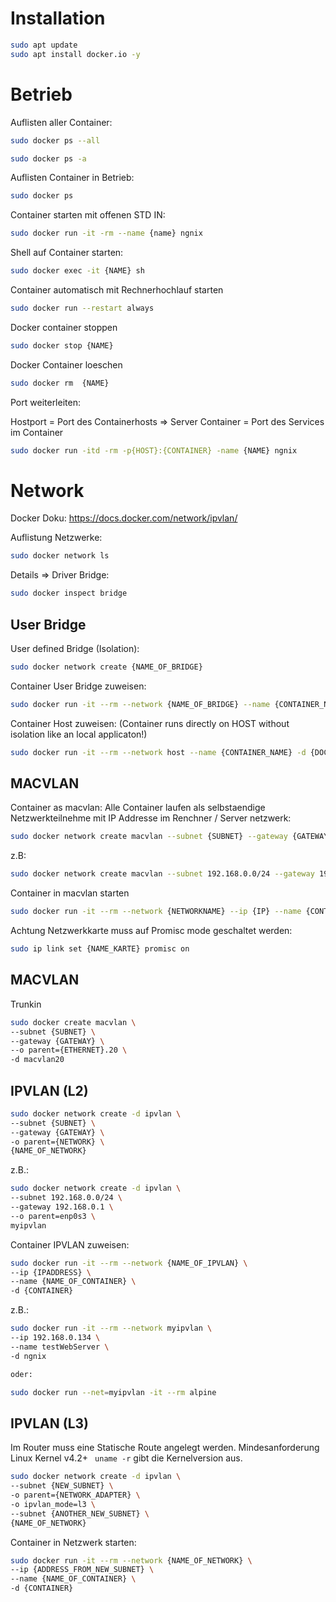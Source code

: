 
# Installation

```bash
sudo apt update
sudo apt install docker.io -y
```

# Betrieb

Auflisten aller Container:
```bash
sudo docker ps --all

sudo docker ps -a
```

Auflisten Container in Betrieb:
```bash
sudo docker ps
```

Container starten mit offenen STD IN:
```bash
sudo docker run -it -rm --name {name} ngnix
```

Shell auf Container starten:
```bash
sudo docker exec -it {NAME} sh
```

Container automatisch mit Rechnerhochlauf starten
```bash
sudo docker run --restart always
```

Docker container stoppen
```bash
sudo docker stop {NAME}
```

Docker Container loeschen
```bash
sudo docker rm  {NAME}
```

Port weiterleiten:

Hostport = Port des Containerhosts => Server
Container = Port des Services im Container
```bash
sudo docker run -itd -rm -p{HOST}:{CONTAINER} -name {NAME} ngnix
```


# Network

Docker Doku:
https://docs.docker.com/network/ipvlan/


Auflistung Netzwerke:
```bash
sudo docker network ls
```

Details => Driver Bridge:
```bash
sudo docker inspect bridge
```

## User Bridge

User defined Bridge (Isolation):
```bash
sudo docker network create {NAME_OF_BRIDGE}
```

Container User Bridge zuweisen:
```bash
sudo docker run -it --rm --network {NAME_OF_BRIDGE} --name {CONTAINER_NAME} -d {DOCKER_CONTAINER}
```

Container Host zuweisen:
(Container runs directly on HOST without isolation like an local applicaton!)
```bash
sudo docker run -it --rm --network host --name {CONTAINER_NAME} -d {DOCKER_CONATINER}
```

## MACVLAN

Container as macvlan:
Alle Container laufen als selbstaendige Netzwerkteilnehme mit IP Addresse im Renchner / Server netzwerk:
```bash
sudo docker network create macvlan --subnet {SUBNET} --gateway {GATEWAY} -o parent={ETHERNET} -d {NETWORKNAME}
```
z.B:
```bash
sudo docker network create macvlan --subnet 192.168.0.0/24 --gateway 192.168.0.1 -o parent=en0s3 -d test_vlan
```

Container in macvlan starten
```bash
sudo docker run -it --rm --network {NETWORKNAME} --ip {IP} --name {CONTAINER_NAME} -d {CONTAINER}
```

Achtung Netzwerkkarte muss auf Promisc mode geschaltet werden:
```bash
sudo ip link set {NAME_KARTE} promisc on
```

## MACVLAN 
Trunkin 

```bash
sudo docker create macvlan \
--subnet {SUBNET} \
--gateway {GATEWAY} \
--o parent={ETHERNET}.20 \
-d macvlan20
```

## IPVLAN (L2)

```bash
sudo docker network create -d ipvlan \
--subnet {SUBNET} \
--gateway {GATEWAY} \
-o parent={NETWORK} \
{NAME_OF_NETWORK}
```

z.B.:
```bash
sudo docker network create -d ipvlan \
--subnet 192.168.0.0/24 \
--gateway 192.168.0.1 \
--o parent=enp0s3 \
myipvlan
```

Container IPVLAN zuweisen:
```bash
sudo docker run -it --rm --network {NAME_OF_IPVLAN} \
--ip {IPADDRESS} \
--name {NAME_OF_CONTAINER} \
-d {CONTAINER}
```

z.B.:
```bash
sudo docker run -it --rm --network myipvlan \
--ip 192.168.0.134 \
--name testWebServer \
-d ngnix

oder:

sudo docker run --net=myipvlan -it --rm alpine
```

## IPVLAN (L3)
Im Router muss eine Statische Route angelegt werden.
Mindesanforderung Linux Kernel v4.2+
``` uname -r``` gibt die Kernelversion aus.



```bash
sudo docker network create -d ipvlan \
--subnet {NEW_SUBNET} \
-o parent={NETWORK_ADAPTER} \
-o ipvlan_mode=l3 \
--subnet {ANOTHER_NEW_SUBNET} \
{NAME_OF_NETWORK}
```

Container in Netzwerk starten:
```bash
sudo docker run -it --rm --network {NAME_OF_NETWORK} \
--ip {ADDRESS_FROM_NEW_SUBNET} \
--name {NAME_OF_CONTAINER} \
-d {CONTAINER}
```
